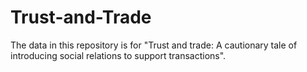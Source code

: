 # Trust-and-Trade

The data in this repository is for "Trust and trade: A cautionary tale of introducing social relations to support transactions".
